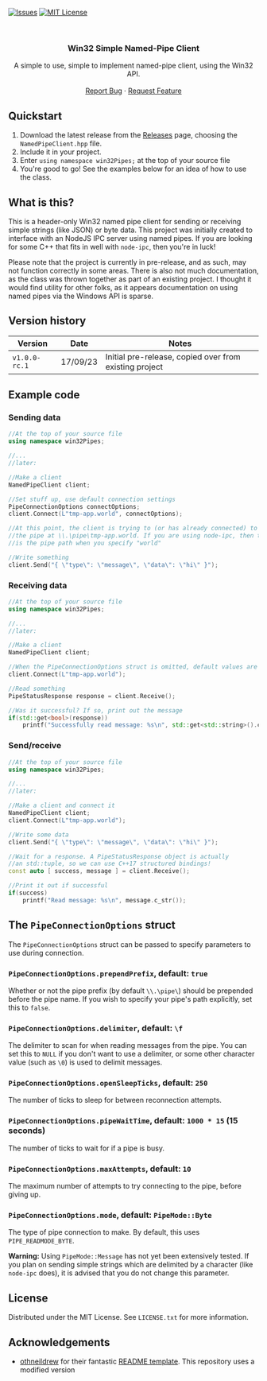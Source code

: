 <!-- Copied from: -->
<!-- https://github.com/othneildrew/Best-README-Template/blob/master/BLANK_README.md -->

[![Issues][issues-shield]][issues-url]
[![MIT License][license-shield]][license-url]

<br/>
<div align="center">
<h3 align="center">Win32 Simple Named-Pipe Client</h3>

  <p align="center">
    A simple to use, simple to implement named-pipe client, using the Win32 API.
    <br />
    <br />
    <a href="https://github.com/blewert/win32-simple-named-pipe-client/issues">Report Bug</a>
    ·
    <a href="https://github.com/blewert/win32-simple-named-pipe-client/issues">Request Feature</a>
  </p>
</div>

## Quickstart
1. Download the latest release from the [Releases](https://github.com/blewert/win32-simple-named-pipe-client/releases) page, choosing the `NamedPipeClient.hpp` file.
2. Include it in your project.
3. Enter `using namespace win32Pipes;` at the top of your source file
4. You're good to go! See the examples below for an idea of how to use the class.

## What is this?
This is a header-only Win32 named pipe client for sending or receiving simple strings (like JSON) or byte data. This project was initially created to interface with an NodeJS IPC server using named pipes. If you are looking for some C++ that fits in well with `node-ipc`, then you're in luck!

Please note that the project is currently in pre-release, and as such, may not function correctly in some areas. There is also not much documentation, as the class was thrown together as part of an existing project. I thought it would find utility for other folks, as it appears documentation on using named pipes via the Windows API is sparse.

## Version history
| Version | Date | Notes |
|---------|------|-------|
| `v1.0.0-rc.1` | 17/09/23 | Initial pre-release, copied over from existing project |

## Example code
### Sending data
```cpp
//At the top of your source file
using namespace win32Pipes;

//...
//later:

//Make a client
NamedPipeClient client;

//Set stuff up, use default connection settings 
PipeConnectionOptions connectOptions;
client.Connect(L"tmp-app.world", connectOptions);

//At this point, the client is trying to (or has already connected) to 
//the pipe at \\.\pipe\tmp-app.world. If you are using node-ipc, then this
//is the pipe path when you specify "world"

//Write something
client.Send("{ \"type\": \"message\", \"data\": \"hi\" }");
```

### Receiving data
```cpp
//At the top of your source file
using namespace win32Pipes;

//...
//later:

//Make a client
NamedPipeClient client;

//When the PipeConnectionOptions struct is omitted, default values are loaded instead
client.Connect(L"tmp-app.world");

//Read something
PipeStatusResponse response = client.Receive();

//Was it successful? If so, print out the message
if(std::get<bool>(response))
    printf("Successfully read message: %s\n", std::get<std::string>().c_str());
```

### Send/receive
```cpp
//At the top of your source file
using namespace win32Pipes;

//...
//later:

//Make a client and connect it
NamedPipeClient client;
client.Connect(L"tmp-app.world");

//Write some data
client.Send("{ \"type\": \"message\", \"data\": \"hi\" }");

//Wait for a response. A PipeStatusResponse object is actually
//an std::tuple, so we can use C++17 structured bindings!
const auto [ success, message ] = client.Receive();

//Print it out if successful
if(success)
    printf("Read message: %s\n", message.c_str());
```

## The `PipeConnectionOptions` struct
The `PipeConnectionOptions` struct can be passed to specify parameters to use during connection.

### `PipeConnectionOptions.prependPrefix`, default: `true`
Whether or not the pipe prefix (by default `\\.\pipe\`) should be prepended before the pipe name. If you wish to specify your pipe's path explicitly, set this to `false`.


### `PipeConnectionOptions.delimiter`, default: `\f`
The delimiter to scan for when reading messages from the pipe. You can set this to `NULL` if you don't want to use a delimiter, or some other character value (such as `\0`) is used to delimit messages.

### `PipeConnectionOptions.openSleepTicks`, default: `250`
The number of ticks to sleep for between reconnection attempts.

### `PipeConnectionOptions.pipeWaitTime`, default: `1000 * 15` (15 seconds)
The number of ticks to wait for if a pipe is busy.

### `PipeConnectionOptions.maxAttempts`, default: `10`
The maximum number of attempts to try connecting to the pipe, before giving up.

### `PipeConnectionOptions.mode`, default: `PipeMode::Byte`
The type of pipe connection to make. By default, this uses `PIPE_READMODE_BYTE`.

**Warning:** Using `PipeMode::Message` has not yet been extensively tested. If you plan on sending simple strings which are delimited by a character (like `node-ipc` does), it is advised that you do not change this parameter.

## License
Distributed under the MIT License. See `LICENSE.txt` for more information.

## Acknowledgements
* [othneildrew](https://raw.githubusercontent.com/othneildrew) for their fantastic [README template](https://raw.githubusercontent.com/othneildrew/Best-README-Template/). This repository uses a modified version

<!-- Copied from: -->
<!-- https://github.com/othneildrew/Best-README-Template/blob/master/BLANK_README.md -->

<!-- MARKDOWN LINKS & IMAGES -->
<!-- https://www.markdownguide.org/basic-syntax/#reference-style-links -->
[contributors-shield]: https://img.shields.io/github/contributors/blewert/win32-simple-named-pipe-client.svg?style=for-the-badge
[contributors-url]: https://github.com/blewert/win32-simple-named-pipe-client/graphs/contributors
[forks-shield]: https://img.shields.io/github/forks/blewert/win32-simple-named-pipe-client.svg?style=for-the-badge
[forks-url]: https://github.com/blewert/win32-simple-named-pipe-client/network/members
[stars-shield]: https://img.shields.io/github/stars/blewert/win32-simple-named-pipe-client.svg?style=for-the-badge
[stars-url]: https://github.com/blewert/win32-simple-named-pipe-client/stargazers
[issues-shield]: https://img.shields.io/github/issues/blewert/win32-simple-named-pipe-client.svg?style=for-the-badge
[issues-url]: https://github.com/blewert/win32-simple-named-pipe-client/issues
[license-shield]: https://img.shields.io/github/license/blewert/win32-simple-named-pipe-client.svg?style=for-the-badge
[license-url]: https://github.com/blewert/win32-simple-named-pipe-client/blob/master/LICENSE.txt
[linkedin-shield]: https://img.shields.io/badge/-LinkedIn-black.svg?style=for-the-badge&logo=linkedin&colorB=555
[linkedin-url]: https://linkedin.com/in/linkedin_username
[product-screenshot]: images/screenshot.png
[Next.js]: https://img.shields.io/badge/next.js-000000?style=for-the-badge&logo=nextdotjs&logoColor=white
[Next-url]: https://nextjs.org/
[React.js]: https://img.shields.io/badge/React-20232A?style=for-the-badge&logo=react&logoColor=61DAFB
[React-url]: https://reactjs.org/
[Vue.js]: https://img.shields.io/badge/Vue.js-35495E?style=for-the-badge&logo=vuedotjs&logoColor=4FC08D
[Vue-url]: https://vuejs.org/
[Angular.io]: https://img.shields.io/badge/Angular-DD0031?style=for-the-badge&logo=angular&logoColor=white
[Angular-url]: https://angular.io/
[Svelte.dev]: https://img.shields.io/badge/Svelte-4A4A55?style=for-the-badge&logo=svelte&logoColor=FF3E00
[Svelte-url]: https://svelte.dev/
[Laravel.com]: https://img.shields.io/badge/Laravel-FF2D20?style=for-the-badge&logo=laravel&logoColor=white
[Laravel-url]: https://laravel.com
[Bootstrap.com]: https://img.shields.io/badge/Bootstrap-563D7C?style=for-the-badge&logo=bootstrap&logoColor=white
[Bootstrap-url]: https://getbootstrap.com
[JQuery.com]: https://img.shields.io/badge/jQuery-0769AD?style=for-the-badge&logo=jquery&logoColor=white
[JQuery-url]: https://jquery.com 